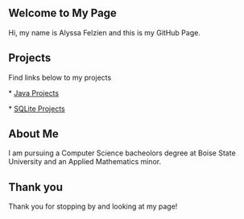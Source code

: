<head>
  <title>Alyssa's Github</title>
  </head>


## Welcome to My Page

<p>Hi, my name is Alyssa Felzien and this is my GitHub Page.</p>







## Projects

<p>Find links below to my projects</p>
<p> * <a id="Java Projects" href="https://alyssafelzien.github.io/javaprojects//">Java Projects </a> </p>
  * <a id="SQLite Projects" href="https://alyssafelzien.github.io/sqliteprojects//"> SQLite Projects </a>



## About Me

I am pursuing a Computer Science bacheolors degree at Boise State University and an Applied Mathematics 
minor.   






## Thank you

Thank you for stopping by and looking at my page!

